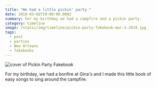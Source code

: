 ```yaml
---
title: "We had a little pickin' party."
date: 2018-03-02T19:00:00.000Z
summary: For my birthday we had a campfire and a pickin party.
category: timeline
image: /static/img/timeline/pickin-party-fakebook-mar-2-2019.jpg
tags:
  - post
  - parties
  - New Orleans
  - fakebooks
---
```


![cover of Pickin Party Fakebook](/static/img/timeline/pickin-party-fakebook-mar-2-2019.jpg)

For my birthday, we had a bonfire at Gina's and I made this little book of easy songs to sing around the campfire. 